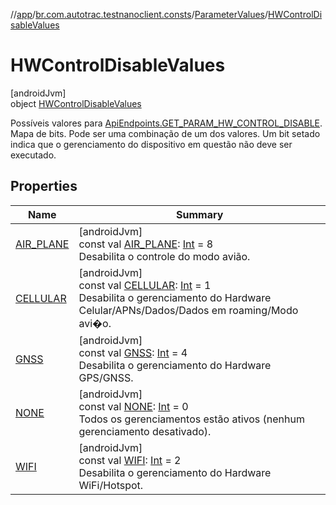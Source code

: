 //[app](../../../../index.md)/[br.com.autotrac.testnanoclient.consts](../../index.md)/[ParameterValues](../index.md)/[HWControlDisableValues](index.md)

# HWControlDisableValues

[androidJvm]\
object [HWControlDisableValues](index.md)

Possíveis valores para [ApiEndpoints.GET_PARAM_HW_CONTROL_DISABLE](../../-api-endpoints/-companion/-g-e-t_-p-a-r-a-m_-h-w_-c-o-n-t-r-o-l_-d-i-s-a-b-l-e.md). Mapa de bits. Pode ser uma combinação de um dos valores. Um bit setado indica que o gerenciamento do dispositivo em questão não deve ser executado.

## Properties

| Name | Summary |
|---|---|
| [AIR_PLANE](-a-i-r_-p-l-a-n-e.md) | [androidJvm]<br>const val [AIR_PLANE](-a-i-r_-p-l-a-n-e.md): [Int](https://kotlinlang.org/api/latest/jvm/stdlib/kotlin/-int/index.html) = 8<br>Desabilita o controle do modo avião. |
| [CELLULAR](-c-e-l-l-u-l-a-r.md) | [androidJvm]<br>const val [CELLULAR](-c-e-l-l-u-l-a-r.md): [Int](https://kotlinlang.org/api/latest/jvm/stdlib/kotlin/-int/index.html) = 1<br>Desabilita o gerenciamento do Hardware Celular/APNs/Dados/Dados em roaming/Modo avi�o. |
| [GNSS](-g-n-s-s.md) | [androidJvm]<br>const val [GNSS](-g-n-s-s.md): [Int](https://kotlinlang.org/api/latest/jvm/stdlib/kotlin/-int/index.html) = 4<br>Desabilita o gerenciamento do Hardware GPS/GNSS. |
| [NONE](-n-o-n-e.md) | [androidJvm]<br>const val [NONE](-n-o-n-e.md): [Int](https://kotlinlang.org/api/latest/jvm/stdlib/kotlin/-int/index.html) = 0<br>Todos os gerenciamentos estão ativos (nenhum gerenciamento desativado). |
| [WIFI](-w-i-f-i.md) | [androidJvm]<br>const val [WIFI](-w-i-f-i.md): [Int](https://kotlinlang.org/api/latest/jvm/stdlib/kotlin/-int/index.html) = 2<br>Desabilita o gerenciamento do Hardware WiFi/Hotspot. |
